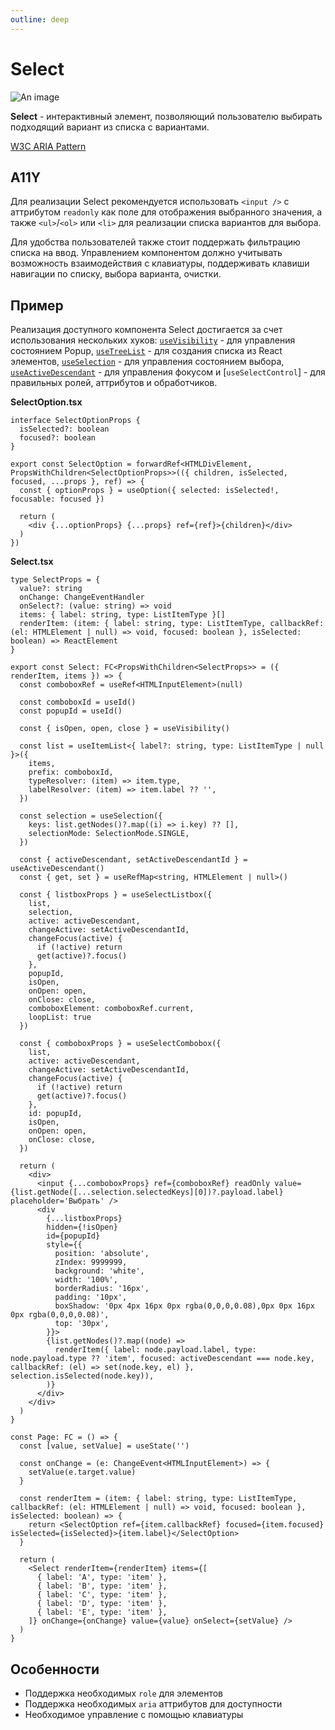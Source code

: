 ```yaml
---
outline: deep
---
```


# Select

![An image](/select.png)

**Select** - интерактивный элемент, позволяющий пользователю выбирать подходящий вариант из списка с вариантами.   

[W3C ARIA Pattern](https://www.w3.org/WAI/ARIA/apg/patterns/combobox/)

## A11Y

Для реализации Select рекомендуется использовать `<input />` с аттрибутом `readonly` как поле для отображения выбранного значения, а также `<ul>`/`<ol>` или `<li>` для реализации списка вариантов для выбора.

Для удобства пользователей также стоит поддержать фильтрацию списка на ввод. Управлением компонентом должно учитывать возможность взаимодействия с клавиатуры, поддерживать клавиши навигации по списку, выбора варианта, очистки. 

## Пример

Реализация доступного компонента Select достигается за счет использования нескольких хуков: [`useVisibility`](/core/useVisibility) - для управления состоянием Popup, [`useTreeList`](/core/useList) - для создания списка из React элементов, [`useSelection`](/core/useSelection) - для управления состоянием выбора, [`useActiveDescendant`](/core/useActiveDescendant) - для управления фокусом и [`useSelectControl`] - для правильных ролей, аттрибутов и обработчиков.

**SelectOption.tsx**

```tsx
interface SelectOptionProps {
  isSelected?: boolean
  focused?: boolean
}

export const SelectOption = forwardRef<HTMLDivElement, PropsWithChildren<SelectOptionProps>>(({ children, isSelected, focused, ...props }, ref) => {
  const { optionProps } = useOption({ selected: isSelected!, focusable: focused })

  return (
    <div {...optionProps} {...props} ref={ref}>{children}</div>
  )
})
```

**Select.tsx**

```tsx
type SelectProps = {
  value?: string
  onChange: ChangeEventHandler
  onSelect?: (value: string) => void
  items: { label: string, type: ListItemType }[]
  renderItem: (item: { label: string, type: ListItemType, callbackRef: (el: HTMLElement | null) => void, focused: boolean }, isSelected: boolean) => ReactElement
}

export const Select: FC<PropsWithChildren<SelectProps>> = ({ renderItem, items }) => {
  const comboboxRef = useRef<HTMLInputElement>(null)

  const comboboxId = useId()
  const popupId = useId()

  const { isOpen, open, close } = useVisibility()

  const list = useItemList<{ label?: string, type: ListItemType | null }>({
    items,
    prefix: comboboxId,
    typeResolver: (item) => item.type,
    labelResolver: (item) => item.label ?? '',
  })

  const selection = useSelection({
    keys: list.getNodes()?.map((i) => i.key) ?? [],
    selectionMode: SelectionMode.SINGLE,
  })

  const { activeDescendant, setActiveDescendantId } = useActiveDescendant()
  const { get, set } = useRefMap<string, HTMLElement | null>()

  const { listboxProps } = useSelectListbox({
    list,
    selection,
    active: activeDescendant,
    changeActive: setActiveDescendantId,
    changeFocus(active) {
      if (!active) return
      get(active)?.focus()
    },
    popupId,
    isOpen,
    onOpen: open,
    onClose: close,
    comboboxElement: comboboxRef.current,
    loopList: true
  })

  const { comboboxProps } = useSelectCombobox({
    list,
    active: activeDescendant,
    changeActive: setActiveDescendantId,
    changeFocus(active) {
      if (!active) return
      get(active)?.focus()
    },
    id: popupId,
    isOpen,
    onOpen: open,
    onClose: close,
  })

  return (
    <div>
      <input {...comboboxProps} ref={comboboxRef} readOnly value={list.getNode([...selection.selectedKeys][0])?.payload.label} placeholder='Выбрать' />
      <div
        {...listboxProps}
        hidden={!isOpen}
        id={popupId}
        style={{
          position: 'absolute',
          zIndex: 9999999,
          background: 'white',
          width: '100%',
          borderRadius: '16px',
          padding: '10px',
          boxShadow: '0px 4px 16px 0px rgba(0,0,0,0.08),0px 0px 16px 0px rgba(0,0,0,0.08)',
          top: '30px',
        }}>
        {list.getNodes()?.map((node) =>
          renderItem({ label: node.payload.label, type: node.payload.type ?? 'item', focused: activeDescendant === node.key, callbackRef: (el) => set(node.key, el) }, selection.isSelected(node.key)),
        )}
      </div>
    </div>
  )
}
```

```tsx
const Page: FC = () => {
  const [value, setValue] = useState('')

  const onChange = (e: ChangeEvent<HTMLInputElement>) => {
    setValue(e.target.value)
  }

  const renderItem = (item: { label: string, type: ListItemType, callbackRef: (el: HTMLElement | null) => void, focused: boolean }, isSelected: boolean) => {
    return <SelectOption ref={item.callbackRef} focused={item.focused} isSelected={isSelected}>{item.label}</SelectOption>
  }

  return (
    <Select renderItem={renderItem} items={[
      { label: 'A', type: 'item' },
      { label: 'B', type: 'item' },
      { label: 'C', type: 'item' },
      { label: 'D', type: 'item' },
      { label: 'E', type: 'item' },
    ]} onChange={onChange} value={value} onSelect={setValue} />
  )
}
```

## Особенности

- Поддержка необходимых `role` для элементов
- Поддержка необходимых `aria` аттрибутов для доступности
- Необходимое управление с помощью клавиатуры
